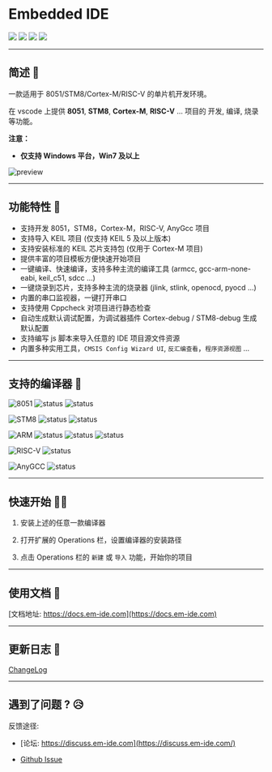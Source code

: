 # Embedded IDE

[![](https://vsmarketplacebadge.apphb.com/version/cl.eide.svg)](https://marketplace.visualstudio.com/items?itemName=CL.eide) [![](https://vsmarketplacebadge.apphb.com/installs/cl.eide.svg)](https://marketplace.visualstudio.com/items?itemName=CL.eide) [![](https://vsmarketplacebadge.apphb.com/downloads/cl.eide.svg)](https://marketplace.visualstudio.com/items?itemName=CL.eide) [![](https://vsmarketplacebadge.apphb.com/rating/cl.eide.svg)](https://marketplace.visualstudio.com/items?itemName=CL.eide)

***

## 简述 📑

一款适用于 8051/STM8/Cortex-M/RISC-V 的单片机开发环境。

在 vscode 上提供 **8051**, **STM8**, **Cortex-M**, **RISC-V** ... 项目的 开发, 编译, 烧录 等功能。

**注意：**
 - **仅支持 Windows 平台，Win7 及以上**

![preview](https://docs.em-ide.com/preview.png)

***

## 功能特性 🎉

* 支持开发 8051，STM8，Cortex-M，RISC-V, AnyGcc 项目
* 支持导入 KEIL 项目 (仅支持 KEIL 5 及以上版本)
* 支持安装标准的 KEIL 芯片支持包 (仅用于 Cortex-M 项目)
* 提供丰富的项目模板方便快速开始项目
* 一键编译、快速编译，支持多种主流的编译工具 (armcc, gcc-arm-none-eabi, keil_c51, sdcc ...)
* 一键烧录到芯片，支持多种主流的烧录器 (jlink, stlink, openocd, pyocd ...)
* 内置的串口监视器，一键打开串口
* 支持使用 Cppcheck 对项目进行静态检查
* 自动生成默认调试配置，为调试器插件 Cortex-debug / STM8-debug 生成默认配置
* 支持编写 js 脚本来导入任意的 IDE 项目源文件资源
* 内置多种实用工具，`CMSIS Config Wizard UI`, `反汇编查看`，`程序资源视图` ...

***

## 支持的编译器 🔨
 
 ![8051](https://img.shields.io/badge/-8051_:-grey.svg) ![status](https://img.shields.io/badge/Keil_C51-✔-brightgreen.svg) ![status](https://img.shields.io/badge/SDCC-✔-brightgreen.svg)
 
 ![STM8](https://img.shields.io/badge/-STM8_:-grey.svg) ![status](https://img.shields.io/badge/IAR_STM8-✔-brightgreen.svg) ![status](https://img.shields.io/badge/SDCC-✔-brightgreen.svg)
 
 ![ARM](https://img.shields.io/badge/-ARM_:-grey.svg) ![status](https://img.shields.io/badge/ARMCC-✔-brightgreen.svg) ![status](https://img.shields.io/badge/ARMCLang-✔-brightgreen.svg) ![status](https://img.shields.io/badge/ARM_GCC-✔-brightgreen.svg)

 ![RISC-V](https://img.shields.io/badge/-RISCV_:-grey.svg) ![status](https://img.shields.io/badge/RISCV_GCC-✔-brightgreen.svg)

 ![AnyGCC](https://img.shields.io/badge/-ANYGCC_:-grey.svg) ![status](https://img.shields.io/badge/GCC_Famliy_Compiler-✔-brightgreen.svg)

***

## 快速开始 🏃‍♀️

1. 安装上述的任意一款编译器

2. 打开扩展的 Operations 栏，设置编译器的安装路径

3. 点击 Operations 栏的 `新建` 或 `导入` 功能，开始你的项目

***

## 使用文档 📖

[文档地址: https://docs.em-ide.com](https://docs.em-ide.com)

***

## 更新日志 📌

[ChangeLog](https://marketplace.visualstudio.com/items/CL.eide/changelog)

***

## 遇到了问题 ? 😥

反馈途径: 

- [论坛: https://discuss.em-ide.com](https://discuss.em-ide.com/)

- [Github Issue](https://github.com/github0null/eide/issues)
